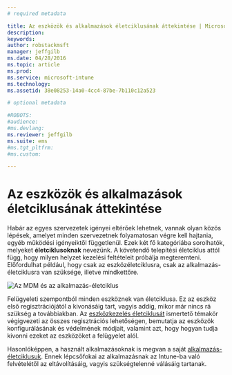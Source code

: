 ```yaml
---
# required metadata

title: Az eszközök és alkalmazások életciklusának áttekintése | Microsoft Intune
description:
keywords:
author: robstackmsft
manager: jeffgilb
ms.date: 04/28/2016
ms.topic: article
ms.prod:
ms.service: microsoft-intune
ms.technology:
ms.assetid: 38e08253-14a0-4cc4-87be-7b110c12a523

# optional metadata

#ROBOTS:
#audience:
#ms.devlang:
ms.reviewer: jeffgilb
ms.suite: ems
#ms.tgt_pltfrm:
#ms.custom:

---
```


# Az eszközök és alkalmazások életciklusának áttekintése

Habár az egyes szervezetek igényei eltérőek lehetnek, vannak olyan közös lépések, amelyet minden szervezetnek folyamatosan végre kell hajtania, egyéb működési igényeiktől függetlenül. Ezek két fő kategóriába sorolhatók, melyeket **életciklusoknak** nevezünk. A követendő telepítési életciklus attól függ, hogy milyen helyzet kezelési feltételeit próbálja megteremteni. Előfordulhat például, hogy csak az eszközéletciklusra, csak az alkalmazás-életciklusra van szüksége, illetve mindkettőre.

![Az MDM és az alkalmazás-életciklus](./media/device_appslifecycle_nobg.png "mobile device and app lifecycles")

Felügyeleti szempontból minden eszköznek van életciklusa. Ez az eszköz első regisztrációjától a kivonásáig tart, vagyis addig, mikor már nincs rá szükség a továbbiakban. Az [eszközkezelés életciklusát](overview-of-device-lifecycle-in-microsoft-intune.md) ismertető témakör végigvezeti az összes regisztrációs lehetőségen, bemutatja az eszközök konfigurálásának és védelmének módjait, valamint azt, hogy hogyan tudja kivonni ezeket az eszközöket a felügyelet alól.

Hasonlóképpen, a használt alkalmazásoknak is megvan a saját [alkalmazás-életciklusuk](overview-of-app-lifecycle-in-microsoft-intune.md). Ennek lépcsőfokai az alkalmazásnak az Intune-ba való felvételétől az eltávolításáig, vagyis szükségtelenné válásáig tartanak.


<!--HONumber=May16_HO1-->



